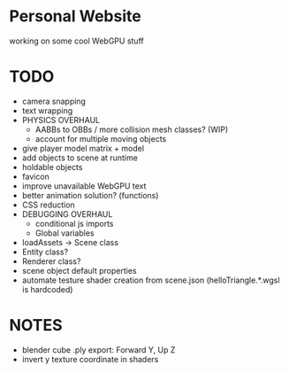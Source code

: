 # Personal Website

working on some cool WebGPU stuff

# TODO
- camera snapping
- text wrapping
- PHYSICS OVERHAUL
    - AABBs to OBBs / more collision mesh classes? (WIP)
    - account for multiple moving objects
- give player model matrix + model
- add objects to scene at runtime
- holdable objects
- favicon
- improve unavailable WebGPU text
- better animation solution? (functions)
- CSS reduction
- DEBUGGING OVERHAUL
    - conditional js imports
    - Global variables
- loadAssets -> Scene class
- Entity class?
- Renderer class?
- scene object default properties
- automate testure shader creation from scene.json (helloTriangle.\*.wgsl is hardcoded)

# NOTES
- blender cube .ply export: Forward Y, Up Z
- invert y texture coordinate in shaders